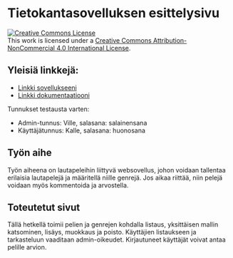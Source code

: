 # Tietokantasovelluksen esittelysivu

<a rel="license" href="http://creativecommons.org/licenses/by-nc/4.0/"><img alt="Creative Commons License" style="border-width:0" src="https://i.creativecommons.org/l/by-nc/4.0/88x31.png" /></a><br />This work is licensed under a <a rel="license" href="http://creativecommons.org/licenses/by-nc/4.0/">Creative Commons Attribution-NonCommercial 4.0 International License</a>.

## Yleisiä linkkejä:

* [Linkki sovellukseeni](http://vaalisto.users.cs.helsinki.fi/tsoha/)
* [Linkki dokumentaatiooni](/doc/dokumentaatio.pdf)

Tunnukset testausta varten:
* Admin-tunnus: Ville, salasana: salainensana
* Käyttäjätunnus: Kalle, salasana: huonosana

## Työn aihe

Työn aiheena on lautapeleihin liittyvä websovellus, johon voidaan tallentaa erilaisia lautapelejä ja määritellä niille genrejä. Jos aikaa riittää, niin pelejä voidaan myös kommentoida ja arvostella.

## Toteutetut sivut

Tällä hetkellä toimii pelien ja genrejen kohdalla listaus, yksittäisen mallin katsominen, lisäys, muokkaus ja poisto. Käyttäjien listaukseen ja tarkasteluun vaaditaan admin-oikeudet. Kirjautuneet käyttäjät voivat antaa pelille arvion.